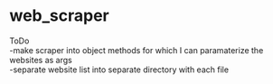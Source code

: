# web_scraper
ToDo  
-make scraper into object methods for which I can paramaterize the websites as args  
-separate website list into separate directory with each file  
